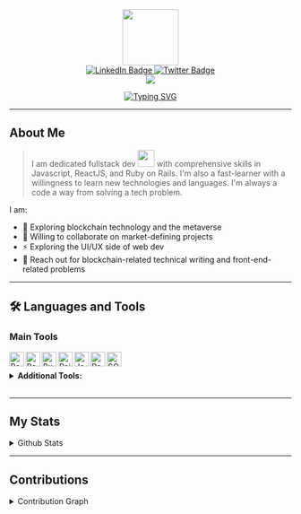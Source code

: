<div align="center">
  <div id="header">
  <img src="https://media.giphy.com/media/VTtANKl0beDFQRLDTh/giphy.gif" width="100"/>
</div>

<div id="badges">
  <a href="https://www.linkedin.com/in/brayarn">
    <img src="https://img.shields.io/badge/LinkedIn-blue?style=for-the-badge&logo=linkedin&logoColor=white" alt="LinkedIn Badge"/>
  </a>
  <a href="https://twitter.com/o_brayarn">
    <img src="https://img.shields.io/badge/Twitter-blue?style=for-the-badge&logo=twitter&logoColor=white" alt="Twitter Badge"/>
  </a>
</div>
  <img src="https://gpvc.arturio.dev/o-brayarn"/>

[![Typing SVG](https://readme-typing-svg.demolab.com?font=Fira+Code&weight=500&size=24&pause=1000&center=true&vCenter=true&width=435&height=48&lines=Hello+There.+I'm+brayarn+.+.+.;a+certified+software+developer)](https://git.io/typing-svg)

  <!-- <h1>
  Hello there<img src="https://media.giphy.com/media/hvRJCLFzcasrR4ia7z/giphy.gif" width="30px"/>, I'm brayarn, a software developer.
</h1> -->
</div>

<!-- 📫 [Twitter](https://twitter.com/brainyobee) | [LinkedIn](https://www.linkedin.com/in/brayarn/) <br/> -->

<!-- <h position="center">![Profile views](https://gpvc.arturio.dev/o-brayarn) </h> -->

<hr />

## **About Me**

> I am dedicated fullstack dev <img src="https://media.giphy.com/media/WUlplcMpOCEmTGBtBW/giphy.gif" width="30"> with comprehensive skills in Javascript, ReactJS, and Ruby on Rails. I'm also a fast-learner with a willingness to learn new technologies and languages. I'm always a code a way from solving a tech problem.

I am:

- 🌱 Exploring blockchain technology and the metaverse
- 👯 Willing to collaborate on market-defining projects
- ⚡ Exploring the UI/UX side of web dev
- 💬 Reach out for blockchain-related technical writing and front-end-related problems

<hr />

## 🛠️ Languages and Tools

### **Main Tools**

<img align="left" src="https://cdn.jsdelivr.net/gh/devicons/devicon/icons/react/react-original.svg" alt ="ReactJS" width="26px" />
<img align="left" src="https://cdn.jsdelivr.net/gh/devicons/devicon/icons/redux/redux-original.svg" alt="Redux" width="26px"/>
<img align="left" src="https://cdn.jsdelivr.net/gh/devicons/devicon/icons/ruby/ruby-plain.svg" alt="Ruby" width="26px" />
<img align="left" src="https://cdn.jsdelivr.net/gh/devicons/devicon/icons/rails/rails-original-wordmark.svg" alt="Rails" width="26px"/>
<img align="left" src="https://cdn.jsdelivr.net/gh/devicons/devicon/icons/javascript/javascript-original.svg" alt="JavaScript" width="26px" />
<img align="left" src="https://cdn.jsdelivr.net/gh/devicons/devicon/icons/postgresql/postgresql-original.svg" alt="Postgresql" width="26px"/>
<img align="left" src="https://cdn.jsdelivr.net/gh/devicons/devicon/icons/sqlite/sqlite-original.svg" alt="SQLite" width="26px" />

<br />

<br />

<details>
<summary><b>Additional Tools: </b></summary>

<br />

<img  align="left" src="https://cdn.jsdelivr.net/gh/devicons/devicon/icons/git/git-plain.svg" alt="Git" width="26px"/>
 <img  align="left" src="https://cdn.jsdelivr.net/gh/devicons/devicon/icons/github/github-original.svg" alt="Github" width="26px"/>
 <img  align="left" src="https://cdn.jsdelivr.net/gh/devicons/devicon/icons/html5/html5-original.svg" alt="HTML5" width="26px"/>
 <img  align="left" src="https://cdn.jsdelivr.net/gh/devicons/devicon/icons/css3/css3-original.svg" alt="CSS3" width="26px"/>
 <img  align="left" src="https://cdn.jsdelivr.net/gh/devicons/devicon/icons/mysql/mysql-original.svg" alt="MySQL" width="26px" />
 <img  align="left" src="https://cdn.jsdelivr.net/gh/devicons/devicon/icons/java/java-original.svg" alt="Java" width="26px"/>
 <img  align="left" src="https://cdn.jsdelivr.net/gh/devicons/devicon/icons/figma/figma-original.svg" alt="Figma" width="26px" />

</details>

 <br/>

<hr />

## My Stats

<details>
<summary>Github Stats</summary>
<br />
<img align="left" width = "48%" src = "http://github-readme-streak-stats.herokuapp.com/?user=o-brayarn&theme=radical"/>

<img width = "47%" src = "https://github-readme-stats.vercel.app/api?username=o-brayarn&show_icons=true&theme=radical"/>

<img align="left" width = "47%" src = "https://github-readme-stats.vercel.app/api/top-langs/?username=o-brayarn&layout=compact"/>
<br/><br/><br /><br />

<img width = "47%" src = "https://www.codewars.com/users/bad-code/badges/large"/><br /><br /><br /><br /><br /><br />

</details>

<hr />

## Contributions

<details>
<summary>Contribution Graph</summary>

[![Brayarn's github activity graph](https://github-readme-activity-graph.cyclic.app/graph?username=o-brayarn&theme=gotham)](https://github.com/o-brayarn/github-readme-activity-graph)

</details>
